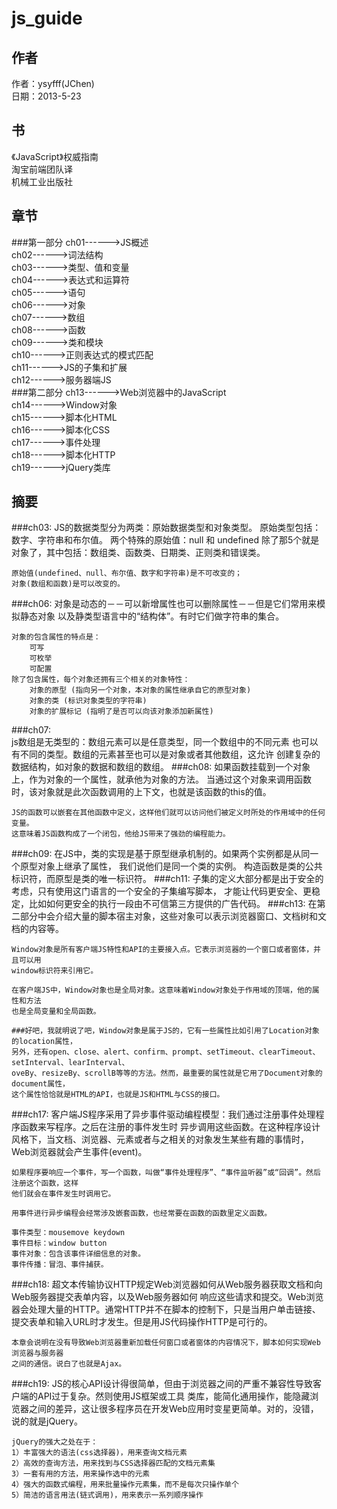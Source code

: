 js_guide
========
作者
--------
作者：ysyfff(JChen)<br/>
日期：2013-5-23

书
--------
《JavaScript》权威指南<br/>
淘宝前端团队译<br/>
机械工业出版社

章节
--------
###第一部分
ch01------>JS概述<br/>
ch02------>词法结构<br/>
ch03------>类型、值和变量<br/>
ch04------>表达式和运算符<br/>
ch05------>语句<br/>
ch06------>对象<br/>
ch07------>数组<br/>
ch08------>函数<br/>
ch09------>类和模块<br/>
ch10------>正则表达式的模式匹配<br/>
ch11------>JS的子集和扩展<br/>
ch12------>服务器端JS<br/>
###第二部分
ch13------>Web浏览器中的JavaScript<br/>
ch14------>Window对象<br/>
ch15------>脚本化HTML<br/>
ch16------>脚本化CSS<br/>
ch17------>事件处理<br/>
ch18------>脚本化HTTP<br/>
ch19------>jQuery类库<br/>

摘要
--------
###ch03: 
    JS的数据类型分为两类：原始数据类型和对象类型。
    原始类型包括：数字、字符串和布尔值。
    两个特殊的原始值：null 和 undefined
    除了那5个就是对象了，其中包括：数组类、函数类、日期类、正则类和错误类。
    
    原始值(undefined、null、布尔值、数字和字符串)是不可改变的；
    对象(数组和函数)是可以改变的。
###ch06:
    对象是动态的－－可以新增属性也可以删除属性－－但是它们常用来模拟静态对象
    以及静类型语言中的“结构体”。有时它们做字符串的集合。
    
    对象的包含属性的特点是：
        可写
        可枚举
        可配置
    除了包含属性，每个对象还拥有三个相关的对象特性：
        对象的原型 (指向另一个对象，本对象的属性继承自它的原型对象)
        对象的类 (标识对象类型的字符串)
        对象的扩展标记 (指明了是否可以向该对象添加新属性)
###ch07:    
    js数组是无类型的：数组元素可以是任意类型，同一个数组中的不同元素
    也可以有不同的类型。数组的元素甚至也可以是对象或者其他数组，这允许
    创建复杂的数据结构，如对象的数据和数组的数组。
###ch08:
    如果函数挂载到一个对象上，作为对象的一个属性，就承他为对象的方法。
    当通过这个对象来调用函数时，该对象就是此次函数调用的上下文，也就是该函数的this的值。
    
    JS的函数可以嵌套在其他函数中定义，这样他们就可以访问他们被定义时所处的作用域中的任何变量。
    这意味着JS函数构成了一个闭包，他给JS带来了强劲的编程能力。
###ch09:
    在JS中，类的实现是基于原型继承机制的。如果两个实例都是从同一个原型对象上继承了属性，
    我们说他们是同一个类的实例。
    构造函数是类的公共标识符，而原型是类的唯一标识符。
###ch11:
    子集的定义大部分都是出于安全的考虑，只有使用这门语言的一个安全的子集编写脚本，
    才能让代码更安全、更稳定，比如如何更安全的执行一段由不可信第三方提供的广告代码。
###ch13:
    在第二部分中会介绍大量的脚本宿主对象，这些对象可以表示浏览器窗口、文档树和文档的内容等。
    
    Window对象是所有客户端JS特性和API的主要接入点。它表示浏览器的一个窗口或者窗体，并且可以用
    window标识符来引用它。
    
    在客户端JS中，Window对象也是全局对象。这意味着Window对象处于作用域的顶端，他的属性和方法
    也是全局变量和全局函数。
    
    ###好吧，我就明说了吧，Window对象是属于JS的，它有一些属性比如引用了Location对象的location属性，
    另外，还有open、close、alert、confirm、prompt、setTimeout、clearTimeout、setInterval、learInterval、
    oveBy、resizeBy、scrollB等等的方法。然而，最重要的属性就是它用了Document对象的document属性，
    这个属性恰恰就是HTML的API，也就是JS和HTML与CSS的接口。
###ch17:
    客户端JS程序采用了异步事件驱动编程模型：我们通过注册事件处理程序函数来写程序。之后在注册的事件发生时
    异步调用这些函数。在这种程序设计风格下，当文档、浏览器、元素或者与之相关的对象发生某些有趣的事情时，
    Web浏览器就会产生事件(event)。
    
    如果程序要响应一个事件，写一个函数，叫做“事件处理程序”、“事件监听器”或“回调”。然后注册这个函数，这样
    他们就会在事件发生时调用它。
    
    用事件进行异步编程会经常涉及嵌套函数，也经常要在函数的函数里定义函数。
    
    事件类型：mousemove keydown
    事件目标：window button
    事件对象：包含该事件详细信息的对象。
    事件传播：冒泡、事件捕获。
###ch18:
    超文本传输协议HTTP规定Web浏览器如何从Web服务器获取文档和向Web服务器提交表单内容，以及Web服务器如何
    响应这些请求和提交。Web浏览器会处理大量的HTTP。通常HTTP并不在脚本的控制下，只是当用户单击链接、
    提交表单和输入URL时才发生。但是用JS代码操作HTTP是可行的。
    
    本章会说明在没有导致Web浏览器重新加载任何窗口或者窗体的内容情况下，脚本如何实现Web浏览器与服务器
    之间的通信。说白了也就是Ajax。
###ch19:
    JS的核心API设计得很简单，但由于浏览器之间的严重不兼容性导致客户端的API过于复杂。然则使用JS框架或工具
    类库，能简化通用操作，能隐藏浏览器之间的差异，这让很多程序员在开发Web应用时变星更简单。对的，没错，
    说的就是jQuery。
    
    jQuery的强大之处在于：
    1）丰富强大的语法(css选择器)，用来查询文档元素
    2）高效的查询方法，用来找到与CSS选择器匹配的文档元素集
    3）一套有用的方法，用来操作选中的元素
    4）强大的函数式编程，用来批量操作元素集，而不是每次只操作单个
    5）简洁的语言用法(链式调用)，用来表示一系列顺序操作

    

